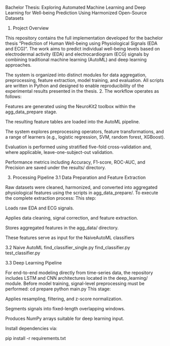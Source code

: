 Bachelor Thesis: Exploring Automated Machine Learning and Deep Learning for Well-being Prediction Using Harmonized Open-Source Datasets

1. Project Overview

This repository contains the full implementation developed for the bachelor thesis
“Prediction of Human Well-being using Physiological Signals (EDA and ECG)”.
The work aims to predict individual well-being levels based on electrodermal activity (EDA) and electrocardiogram (ECG) signals by combining traditional machine learning (AutoML) and deep learning approaches.

The system is organized into distinct modules for data aggregation, preprocessing, feature extraction, model training, and evaluation.
All scripts are written in Python and designed to enable reproducibility of the experimental results presented in the thesis.
2. The workflow operates as follows:

Features are generated using the NeuroKit2 toolbox within the agg_data_prepare stage.

The resulting feature tables are loaded into the AutoML pipeline.

The system explores preprocessing operators, feature transformations, and a range of learners (e.g., logistic regression, SVM, random forest, XGBoost).

Evaluation is performed using stratified five-fold cross-validation and, where applicable, leave-one-subject-out validation.

Performance metrics including Accuracy, F1-score, ROC-AUC, and Precision are saved under the results/ directory.


3. Processing Pipeline
3.1 Data Preparation and Feature Extraction

Raw datasets  were cleaned, harmonized, and converted into aggregated physiological features using the scripts in agg_data_prepare/.
To execute the complete extraction process:
This step:

Loads raw EDA and ECG signals.

Applies data cleaning, signal correction, and feature extraction.

Stores aggregated features in the agg_data/ directory.

These features serve as input for the NaiveAutoML classifiers

3.2 Naive AutoML 
find_classifier_single.py
find_classifier.py
test_classifier.py

3.3 Deep Learning Pipeline

For end-to-end modeling directly from time-series data, the repository includes LSTM and CNN architectures located in the deep_learning/ module.
Before model training, signal-level preprocessing must be performed:
cd prepare
python main.py
This stage:

Applies resampling, filtering, and z-score normalization.

Segments signals into fixed-length overlapping windows.

Produces NumPy arrays suitable for deep learning input.

Install dependencies via:

pip install -r requirements.txt
